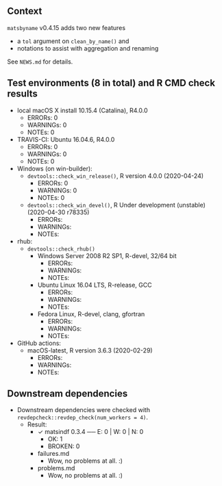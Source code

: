 ## Context
`matsbyname` v0.4.15 adds two new features

* a `tol` argument on `clean_by_name()` and 
* notations to assist with aggregation and renaming

See `NEWS.md` for details. 

## Test environments (8 in total) and R CMD check results
* local macOS X install 10.15.4 (Catalina), R4.0.0
    * ERRORs: 0
    * WARNINGs: 0
    * NOTEs: 0
* TRAVIS-CI: Ubuntu 16.04.6, R4.0.0
    * ERRORs: 0
    * WARNINGs: 0
    * NOTEs: 0
* Windows (on win-builder):
    * `devtools::check_win_release()`, R version 4.0.0 (2020-04-24)
        * ERRORs: 0
        * WARNINGs: 0
        * NOTEs: 0
    * `devtools::check_win_devel()`, R Under development (unstable) (2020-04-30 r78335)
        * ERRORs: 
        * WARNINGs: 
        * NOTEs: 
* rhub:
    * `devtools::check_rhub()`
        * Windows Server 2008 R2 SP1, R-devel, 32/64 bit
            * ERRORs: 
            * WARNINGs: 
            * NOTEs: 
        * Ubuntu Linux 16.04 LTS, R-release, GCC
            * ERRORs: 
            * WARNINGs: 
            * NOTEs: 
        * Fedora Linux, R-devel, clang, gfortran
            * ERRORs: 
            * WARNINGs: 
            * NOTEs: 
* GitHub actions:
    * macOS-latest, R version 3.6.3 (2020-02-29)
        * ERRORs: 
        * WARNINGs: 
        * NOTEs: 

## Downstream dependencies
* Downstream dependencies were checked with `revdepcheck::revdep_check(num_workers = 4)`. 
    * Result: 
        * ✓ matsindf 0.3.4 ── E: 0 | W: 0 | N: 0
            * OK: 1
            * BROKEN: 0
        * failures.md
            * Wow, no problems at all. :)
        * problems.md
            * Wow, no problems at all. :)
